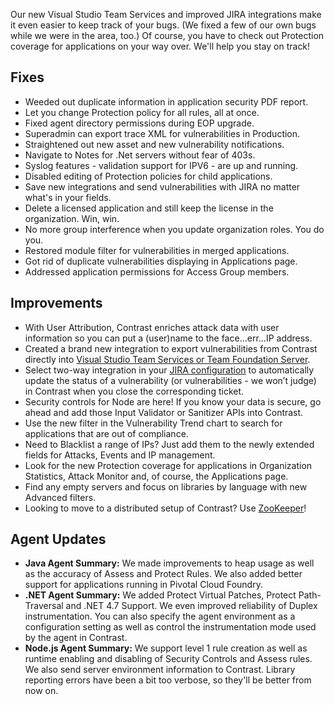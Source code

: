 <!--
title: "Contrast 3.4.0 - May 2017"
description: "Contrast 3.4.0 May 2017"
tags: "3.4.0 May Release Notes"
-->


Our new Visual Studio Team Services and improved JIRA integrations make it even easier to keep track of your bugs. (We fixed a few of our own bugs while we were in the area, too.) Of course, you have to check out Protection coverage for applications on your way over. We'll help you stay on track!  

## Fixes
* Weeded out duplicate information in application security PDF report.
* Let you change Protection policy for all rules, all at once.
* Fixed agent directory permissions during EOP upgrade.
* Superadmin can export trace XML for vulnerabilities in Production.
* Straightened out new asset and new vulnerability notifications. 
* Navigate to Notes for .Net servers without fear of 403s.
* Syslog features - validation support for IPV6 - are up and running.
* Disabled editing of Protection policies for child applications. 
* Save new integrations and send vulnerabilities with JIRA no matter what's in your fields.
* Delete a licensed application and still keep the license in the organization. Win, win. 
* No more group interference when you update organization roles. You do you.
* Restored module filter for vulnerabilities in merged applications. 
* Got rid of duplicate vulnerabilities displaying in Applications page.
* Addressed application permissions for Access Group members.

## Improvements 
* With User Attribution, Contrast enriches attack data with user information so you can put a (user)name to the face...err...IP address.
* Created a brand new integration to export vulnerabilities from Contrast directly into [Visual Studio Team Services or Team Foundation Server](admin-orgintegrations.html#vsts-tfs).
* Select two-way integration in your [JIRA configuration](admin-orgintegrations.html#jira) to automatically update the status of a vulnerability (or vulnerabilities - we won’t judge) in Contrast when you close the corresponding ticket.
* Security controls for Node are here! If you know your data is secure, go ahead and add those Input Validator or Sanitizer APIs into Contrast.
* Use the new filter in the Vulnerability Trend chart to search for applications that are out of compliance. 
* Need to Blacklist a range of IPs? Just add them to the newly extended fields for Attacks, Events and IP management.
* Look for the new Protection coverage for applications in Organization Statistics, Attack Monitor and, of course, the Applications page. 
* Find any empty servers and focus on libraries by language with new Advanced filters.
* Looking to move to a distributed setup of Contrast? Use [ZooKeeper](installation-setupinstall.html#zookeeper)! 

## Agent Updates
* **Java Agent Summary:** We made improvements to heap usage as well as the accuracy of Assess and Protect Rules. We also added better support for applications running in Pivotal Cloud Foundry.
* **.NET Agent Summary:** We added Protect Virtual Patches, Protect Path-Traversal and .NET 4.7 Support. We even improved reliability of Duplex instrumentation. You can also specify the agent environment as a configuration setting as well as control the instrumentation mode used by the agent in Contrast.
* **Node.js Agent Summary:** We support level 1 rule creation as well as runtime enabling and disabling of Security Controls and Assess rules. We also send server environment information to Contrast. Library reporting errors have been a bit too verbose, so they'll be better from now on. 



